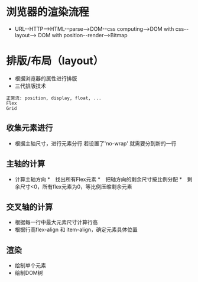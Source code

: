 # 浏览器的渲染流程
 * URL--HTTP-->HTML--parse-->DOM--css computing-->DOM with css--layout--> DOM with position--render-->Bitmap

# 排版/布局（layout）
 * 根据浏览器的属性进行排版
 * 三代排版技术
 ```
 正常流: position, display, float, ...
 Flex
 Grid
 ```
 
## 收集元素进行
 * 根据主轴尺寸，进行元素分行 若设置了'no-wrap' 就需要分到新的一行

## 主轴的计算
 * 计算主轴方向 *　找出所有Flex元素 *　把轴方向的剩余尺寸按比例分配 *　剩余尺寸<0，所有flex元素为0，等比例压缩剩余元素

## 交叉轴的计算
 * 根据每一行中最大元素尺寸计算行高
 * 根据行高flex-align 和 item-align，确定元素具体位置

## 渲染
 * 绘制单个元素
 * 绘制DOM树